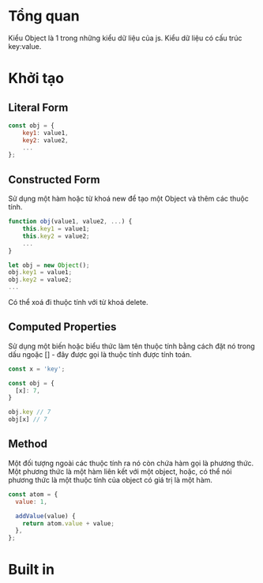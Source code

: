 # Tổng quan

Kiểu Object là 1 trong những kiểu dữ liệu của js. Kiểu dữ liệu có cấu trúc key:value.

# Khởi tạo

## Literal Form

```js
const obj = {
    key1: value1,
    key2: value2,
    ...
};
```

## Constructed Form

Sử dụng một hàm hoặc từ khoá new để tạo một Object và thêm các thuộc tính.

```js
function obj(value1, value2, ...) {
    this.key1 = value1;
    this.key2 = value2;
    ...
}
```

```js
let obj = new Object();
obj.key1 = value1;
obj.key2 = value2;
...
```

Có thể xoá đi thuộc tính với từ khoá delete.

## Computed Properties

Sử dụng một biến hoặc biểu thức làm tên thuộc tính bằng cách đặt nó trong dấu ngoặc [] - đây được gọi là thuộc tính được tính toán.

```js
const x = 'key';

const obj = {
  [x]: 7,
}

obj.key // 7
obj[x] // 7
```

## Method

Một đối tượng ngoài các thuộc tính ra nó còn chứa hàm gọi là phương thức. Một phương thức là một hàm liên kết với một object, hoặc, có thể nói phương thức là một thuộc tính của object có giá trị là một hàm.

```js
const atom = {
  value: 1,

  addValue(value) {
    return atom.value + value;
  },
};
```

# Built in